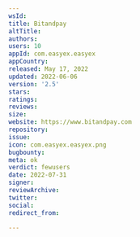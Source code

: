 ```yaml
---
wsId: 
title: Bitandpay
altTitle: 
authors: 
users: 10
appId: com.easyex.easyex
appCountry: 
released: May 17, 2022
updated: 2022-06-06
version: '2.5'
stars: 
ratings: 
reviews: 
size: 
website: https://www.bitandpay.com
repository: 
issue: 
icon: com.easyex.easyex.png
bugbounty: 
meta: ok
verdict: fewusers
date: 2022-07-31
signer: 
reviewArchive: 
twitter: 
social: 
redirect_from: 

---
```


